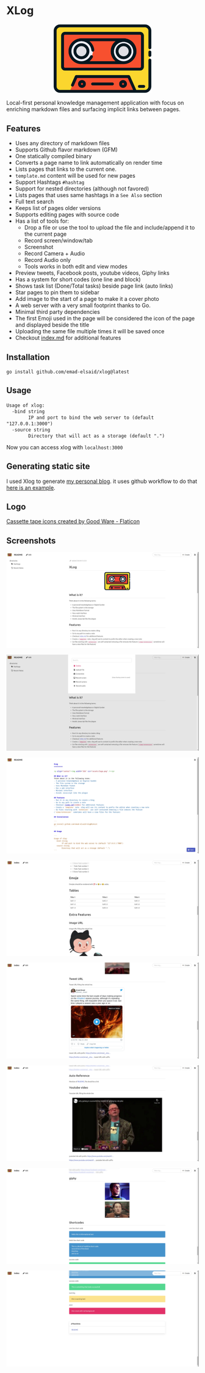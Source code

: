 XLog
=========

<p align="center"><img width="256" src="assets/logo.png" /></p>

Local-first personal knowledge management application with focus on enriching markdown files and surfacing implicit links between pages.

## Features
- Uses any directory of markdown files
- Supports Github flavor markdown (GFM)
- One statically compiled binary
- Converts a page name to link automatically on render time
- Lists pages that links to the current one.
- `template.md` content will be used for new pages
- Support Hashtags `#hashtag`
- Support for nested directories (although not favored)
- Lists pages that uses same hashtags in a `See Also` section
- Full text search
- Keeps list of pages older versions
- Supports editing pages with source code
- Has a list of tools for:
  - Drop a file or use the tool to upload the file and include/append it to the current page
  - Record screen/window/tab
  - Screenshot
  - Record Camera + Audio
  - Record Audio only
  - Tools works in both edit and view modes
- Preview tweets, Facebook posts, youtube videos, Giphy links
- Has a system for short codes (one line and block)
- Shows task list (Done/Total tasks) beside page link (auto links)
- Star pages to pin them to sidebar
- Add image to the start of a page to make it a cover photo
- A web server with a very small footprint thanks to Go.
- Minimal third party dependencies
- The first Emoji used in the page will be considered the icon of the page and displayed beside the title
- Uploading the same file multiple times it will be saved once
- Checkout [index.md](index) for additional features

## Installation

```
go install github.com/emad-elsaid/xlog@latest
```

## Usage

```
Usage of xlog:
  -bind string
        IP and port to bind the web server to (default "127.0.0.1:3000")
  -source string
        Directory that will act as a storage (default ".")
```

Now you can access xlog with `localhost:3000`

## Generating static site

I used Xlog to generate [my personal blog](https://www.emadelsaid.com/). it uses github workflow to do that [here is an example](https://github.com/emad-elsaid/emad-elsaid.github.io/blob/master/.github/workflows/xlog.yml).

## Logo

[Cassette tape icons created by Good Ware - Flaticon](https://www.flaticon.com/free-icons/cassette-tape)

## Screenshots

![](/public/f583bb0cbdf12641666e6f10b26171f61caee3330a68eb825ecbf77eab0227bd.png)

![](/public/e070d8b44a069a6b7336d9be02da4be9020d381aabeb073aa3399df71ca0492b.png)

![](/public/5a182dba45298d4bbc837a6d719c5c194c00f0fce8be363e33f85e9f7f849903.png)

![](/public/7fb69b1749f666f57bcc4044496efd943a84e0f2330cdd724177b4a225baef38.png)

![](/public/bbf6f8be4d374a33338938aeefe70a2f77eb841af8e77b6b79e2659b872e3933.png)

![](/public/9e732a37a60ea4e75c66e5acee8eb493e58d69f52c7121970f4ca24a8f69c8bd.png)

![](/public/8428b0390a330ebc3a815a9efac7b8b6a7b9891f772e6bec5ab73c07d0b9bda4.png)

![](/public/47ef8360209b86693a93794abafb5cccde08499ced4bd5250b77af1e0fce70cd.png)

